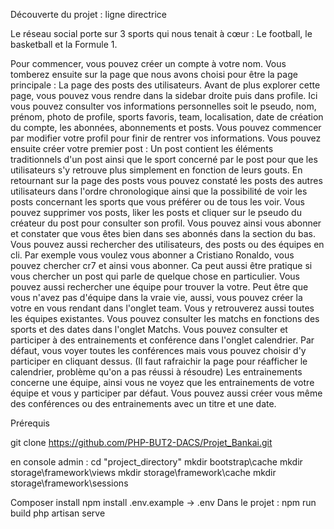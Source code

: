Découverte du projet : ligne directrice

Le réseau social porte sur 3 sports qui nous tenait à cœur : Le football, le basketball et la Formule 1.

Pour commencer, vous pouvez créer un compte à votre nom.
Vous tomberez ensuite sur la page que nous avons choisi pour être la page principale : La page des posts des utilisateurs.
Avant de plus explorer cette page, vous pouvez vous rendre dans la sidebar droite puis dans profile.
Ici vous pouvez consulter vos informations personnelles soit le pseudo, nom, prénom, photo de profile, sports favoris, team, localisation, date de création du compte, les abonnées, abonnements et posts.
Vous pouvez commencer par modifier votre profil pour finir de rentrer vos informations.
Vous pouvez ensuite créer votre premier post :
Un post contient les éléments traditionnels d'un post ainsi que le sport concerné par le post pour que les utilisateurs s'y retrouve plus simplement en fonction de leurs gouts.
En retournant sur la page des posts vous pouvez constaté les posts des autres utilisateurs dans l'ordre chronologique ainsi que la possibilité de voir les posts concernant les sports que vous préférer ou de tous les voir.
Vous pouvez supprimer vos posts, liker les posts et cliquer sur le pseudo du créateur du post pour consulter son profil.
Vous pouvez ainsi vous abonner et constater que vous êtes bien dans ses abonnés dans la section du bas.
Vous pouvez aussi rechercher des utilisateurs, des posts ou des équipes en cli.
Par exemple vous voulez vous abonner a Cristiano Ronaldo, vous pouvez chercher cr7 et ainsi vous abonner.
Ca peut aussi être pratique si vous chercher un post qui parle de quelque chose en particulier.
Vous pouvez aussi rechercher une équipe pour trouver la votre.
Peut être que vous n'avez pas d'équipe dans la vraie vie, aussi, vous pouvez créer la votre en vous rendant dans l'onglet team.
Vous y retrouverez aussi toutes les équipes existantes.
Vous pouvez consulter les matchs en fonctions des sports et des dates dans l'onglet Matchs.
Vous pouvez consulter et participer à des entrainements et conférence dans l'onglet calendrier.
Par défaut, vous voyer toutes les conférences mais vous pouvez choisir d'y participer en cliquant dessus. (Il faut rafraichir la page pour réafficher le calendrier, problème qu'on a pas réussi à résoudre)
Les entrainements concerne une équipe, ainsi vous ne voyez que les entrainements de votre équipe et vous y participer par défaut.
Vous pouvez aussi créer vous même des conférences ou des entrainements avec un titre et une date.

Prérequis

git clone https://github.com/PHP-BUT2-DACS/Projet_Bankai.git

en console admin :
cd "project_directory"
mkdir bootstrap\cache
mkdir storage\framework\views
mkdir storage\framework\cache
mkdir storage\framework\sessions

Composer install
npm install
.env.example -> .env
Dans le projet :
npm run build
php artisan serve
